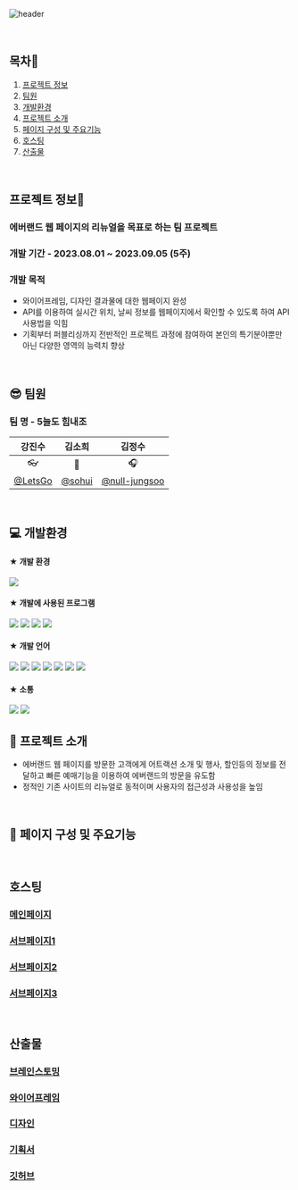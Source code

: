 ![header](https://capsule-render.vercel.app/api?type=cylinder&color=auto&text=에버랜드&nbsp;웹&nbsp;페이지&nbsp;리뉴얼&fontAlignY=55&fontSize=50&height=150&)

<br>

## 목차:page_facing_up: 
1. [프로젝트 정보](#프로젝트-정보:book:)
1. [팀원](#:sunglasses:-팀원)
1. [개발환경](#:computer:-개발환경)
1. [프로젝트 소개](#:loudspeaker:-프로젝트-소개)
1. [페이지 구성 및 주요기능](#:bookmark_tabs:-페이지-구성-및-주요기능)
1. [호스팅](#호스팅)
1. [산출물](#산출물)

<br>

## 프로젝트 정보:book: 
### 에버랜드 웹 페이지의 리뉴얼을 목표로 하는 팀 프로젝트

### 개발 기간 - 2023.08.01 ~ 2023.09.05 (5주)

### 개발 목적
- 와이어프레임, 디자인 결과물에 대한 웹페이지 완성
- API를 이용하여 실시간 위치, 날씨 정보를 웹페이지에서 확인할 수 있도록 하여 API사용법을 익힘
- 기획부터 퍼블리싱까지 전반적인 프로젝트 과정에 참여하여 본인의 특기분야뿐만 아닌 다양한 영역의 능력치 향상

<br>

## :sunglasses: 팀원
### 팀 명 - 5늘도 힘내조

|강진수|김소희|김정수|
|:---:|:---:|:---:|
|:eyeglasses:|:beer:|:headphones:|
|[@LetsGo](https://github.com/NLNL4358)|[@sohui](https://github.com/sohi0000)|[@null-jungsoo](https://github.com/null-jungsoo)|

<br>

## :computer: 개발환경

####   ★ 개발 환경
<img src="https://img.shields.io/badge/Windows10-0078D6?style=flat-square&logo=windows10&logoColor=white"/>

####   ★ 개발에 사용된 프로그램
<img src="https://img.shields.io/badge/VS_code-007ACC?style=flat-square&logo=visualstudiocode&logoColor=white"/>
<img src="https://img.shields.io/badge/Figma-F24E1E?style=flat-square&logo=figma&logoColor=white"/>
<img src="https://img.shields.io/badge/Adobe_Illustrator-FF9A00?style=flat-square&logo=adobeillustrator&logoColor=white"/>
<img src="https://img.shields.io/badge/Adobe_photoshop-31A8FF?style=flat-square&logo=adobephotoshop&logoColor=white"/>

####   ★ 개발 언어
<img src="https://img.shields.io/badge/html5-E34F26?style=flat-square&logo=html5&logoColor=white"/>
<img src="https://img.shields.io/badge/css3-1572B6?style=flat-square&logo=css3&logoColor=white"/>
<img src="https://img.shields.io/badge/javascript-F7DF1E?style=flat-square&logo=javascript&logoColor=white"/>
<img src="https://img.shields.io/badge/jquery-0769AD?style=flat-square&logo=jquery&logoColor=white"/>
<img src="https://img.shields.io/badge/swiper-6332F6?style=flat-square&logo=swiper&logoColor=white"/>
<img src="https://img.shields.io/badge/kakaoMap_API-FFCD00?style=flat-square&logo=kakao&logoColor=white"/>
<img src="https://img.shields.io/badge/OpenWeatherMap_API-3693F3?style=flat-square&logo=icloud&logoColor=white"/>

####   ★ 소통
<img src="https://img.shields.io/badge/slack-4A154B?style=flat-square&logo=slack&logoColor=white"/>
<img src="https://img.shields.io/badge/notion-000000?style=flat-square&logo=notion&logoColor=white"/>

<br>

## :loudspeaker: 프로젝트 소개 
- 에버랜드 웹 페이지를 방문한 고객에게 어트랙션 소개 및 행사, 할인등의 정보를 전달하고 빠른 예매기능을 이용하여 에버랜드의 방문을 유도함
- 정적인 기존 사이트의 리뉴얼로 동적이며 사용자의 접근성과 사용성을 높임

<br>

## :bookmark_tabs: 페이지 구성 및 주요기능

<br>

## 호스팅

### [메인페이지]()
### [서브페이지1]()
### [서브페이지2]()
### [서브페이지3]()

<br>

## 산출물

### [브레인스토밍](https://www.figma.com/file/78Gss8xUi1W4L0yMunGvoa/2%EC%B0%A8-%ED%8C%80%ED%94%84%EB%A1%9C%EC%A0%9D%ED%8A%B8-5%EC%A1%B0?type=whiteboard&node-id=18%3A499&t=GuRr72l2A5jehlXk-1)
### [와이어프레임](https://www.figma.com/file/lrqwTBSZuE59In8cgsEnSU/2%EC%B0%A8-%ED%8C%80%ED%94%84%EB%A1%9C%EC%A0%9D%ED%8A%B8-5%EC%A1%B0?type=design&node-id=0%3A1&mode=design&t=l3vqxxQmRTGyTxmo-1)
### [디자인](https://www.figma.com/file/lrqwTBSZuE59In8cgsEnSU/2%EC%B0%A8-%ED%8C%80%ED%94%84%EB%A1%9C%EC%A0%9D%ED%8A%B8-5%EC%A1%B0?type=design&node-id=1%3A2&mode=design&t=l3vqxxQmRTGyTxmo-1)
### [기획서](https://docs.google.com/presentation/d/14E7Ty9qkvG8qko2dNRNXmHtMKKd28b2Pss3romp0DIs/edit?usp=sharing)
### [깃허브](https://github.com/NLNL4358/everland.gihub.io)

<br>
